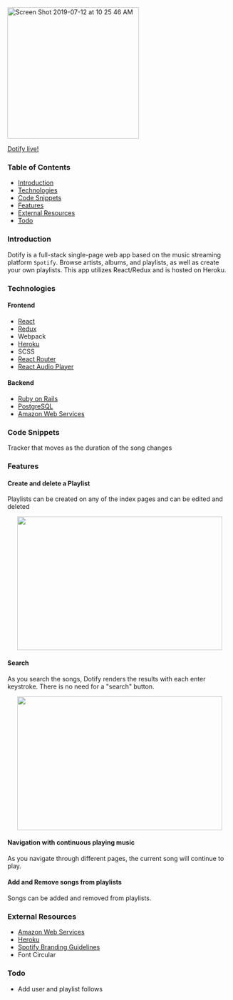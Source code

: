 <img width="295" alt="Screen Shot 2019-07-12 at 10 25 46 AM" src="https://user-images.githubusercontent.com/48187134/61147881-5f25bd00-a492-11e9-930b-99593e7558df.png">

[Dotify live!](https://dotify-app.herokuapp.com/#/)
### Table of Contents
* [Introduction](https://github.com/kavya-kumar94/Dotify#introduction)
* [Technologies](https://github.com/kavya-kumar94/Dotify#technologies)
* [Code Snippets](https://github.com/kavya-kumar94/Dotify#code-snippets)
* [Features](https://github.com/kavya-kumar94/Dotify#features)
* [External Resources](https://github.com/kavya-kumar94/Dotify#external-resources)
* [Todo](https://github.com/kavya-kumar94/Dotify#todo)

### Introduction 
Dotify is a full-stack single-page web app based on the music streaming platform `Spotify`. Browse artists, albums, and playlists, as well as create your own playlists. This app utilizes React/Redux and is hosted on Heroku.

### Technologies
#### Frontend
* [React](https://reactjs.org/)
* [Redux](https://redux.js.org/)
* Webpack
* [Heroku](https://www.heroku.com/)
* SCSS 
* [React Router](https://reacttraining.com/react-router/)
* [React Audio Player](https://www.npmjs.com/package/react-audio-player)
#### Backend
* [Ruby on Rails](https://rubyonrails.org/)
* [PostgreSQL](https://www.postgresql.org/)
* [Amazon Web Services](https://aws.amazon.com/)
### Code Snippets
Tracker that moves as the duration of the song changes

### Features
#### Create and delete a Playlist
Playlists can be created on any of the index pages and can be edited and deleted
  <p align="center">
    <img width="460" height="300" src="https://user-images.githubusercontent.com/48187134/61151547-0a3a7480-a49b-11e9-9896-1263757b61b5.gif">
  </p>

#### Search
As you search the songs, Dotify renders the results with each enter keystroke. There is no need for a "search" button.
<p align="center">
  <img width="460" height="300" src="https://user-images.githubusercontent.com/48187134/61152018-30144900-a49c-11e9-8319-b8fad2c53916.gif">
</p>

#### Navigation with continuous playing music
As you navigate through different pages, the current song will continue to play. 

#### Add and Remove songs from playlists
Songs can be added and removed from playlists.


### External Resources
* [Amazon Web Services](https://aws.amazon.com/)
* [Heroku](https://www.heroku.com/)
* [Spotify Branding Guidelines](https://developer.spotify.com/branding-guidelines/)
* Font Circular
### Todo
* Add user and playlist follows
